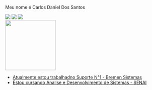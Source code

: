 Meu nome é
Carlos Daniel Dos Santos

<div>
<a href="https://www.instagram.com/carlossdanniel_/" target="_blank"><img loading="lazy" src="https://img.shields.io/badge/-Instagram-%23E4405F?style=for-the-badge&logo=instagram&logoColor=white" target="_blank"></a>
<a href = "carlossdannielsantos@gmail.com"><img loading="lazy" src="https://img.shields.io/badge/Gmail-D14836?style=for-the-badge&logo=gmail&logoColor=white" target="_blank"></a>
<a href="https://www.linkedin.com/in/carlos-daniel-dos-santos-9b71861b1/" target="_blank"><img loading="lazy" src="https://img.shields.io/badge/-LinkedIn-%230077B5?style=for-the-badge&logo=linkedin&logoColor=white" target="_blank"></a>   
</div>


<div>
<a href="https://github.com/carlossdanniel7">
<img loading="lazy" height="160em" src="https://github-readme-stats.vercel.app/api?username=carlossdanniel7&show_icons=true&theme=dracula&include_all_commits=true&count_private=true"/>
</div>


- Atualmente estou trabalhadno Suporte N°1 - Bremen Sistemas
- Estou cursando Analise e Desenvolvimento de Sistemas - SENAI

